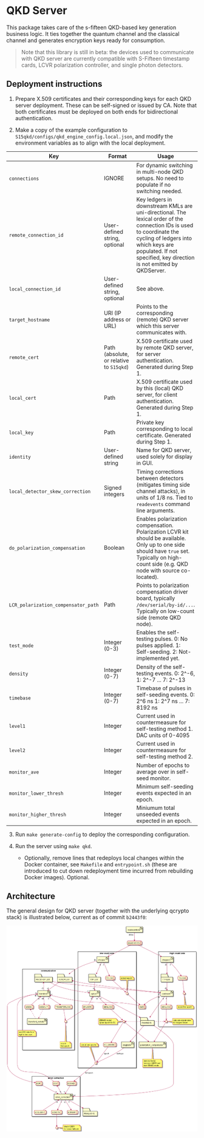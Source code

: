 # QKD Server

This package takes care of the s-fifteen QKD-based key generation business logic.
It ties together the quantum channel and the classical channel and generates encryption keys ready for consumption.

> Note that this library is still in beta: the devices used to communicate with QKD server are currently compatible with S-Fifteen timestamp cards, LCVR polarization controller, and single photon detectors.

## Deployment instructions

1. Prepare X.509 certificates and their corresponding keys for each QKD server deployment. These can be self-signed or issued by CA. Note that both certificates must be deployed on both ends for bidirectional authentication.

2. Make a copy of the example configuration to `S15qkd/configs/qkd_engine_config.local.json`, and modify the environment variables as to align with the local deployment.

| Key | Format | Usage |
|-----|--------|-------|
| `connections` | IGNORE | For dynamic switching in multi-node QKD setups. No need to populate if no switching needed. |
| `remote_connection_id` | User-defined string, optional | Key ledgers in downstream KMLs are uni-directional. The lexical order of the connection IDs is used to coordinate the cycling of ledgers into which keys are populated. If not specified, key direction is not emitted by QKDServer. |
| `local_connection_id` | User-defined string, optional | See above. |
| `target_hostname` | URI (IP address or URL) | Points to the corresponding (remote) QKD server which this server communicates with. |
| `remote_cert` | Path (absolute, or relative to `S15qkd`) | X.509 certificate used by remote QKD server, for server authentication. Generated during Step 1. |
| `local_cert` | Path | X.509 certificate used by this (local) QKD server, for client authentication. Generated during Step 1. |
| `local_key` | Path | Private key corresponding to local certificate. Generated during Step 1. |
| `identity` | User-defined string | Name for QKD server, used solely for display in GUI. |
| `local_detector_skew_correction` | Signed integers | Timing corrections between detectors (mitigates timing side channel attacks), in units of 1/8 ns. Tied to `readevents` command line arguments. |
| `do_polarization_compensation` | Boolean | Enables polarization compensation. Polarization LCVR kit should be available. Only up to one side should have `true` set. Typically on high-count side (e.g. QKD node with source co-located). |
| `LCR_polarization_compensator_path` | Path | Points to polarization compensation driver board, typically `/dev/serial/by-id/...`. Typically on low-count side (remote QKD node). |
| `test_mode` | Integer (0-3) | Enables the self-testing pulses. 0: No pulses applied. 1: Self-seeding. 2: Not-implemented yet. |
| `density` | Integer (0-7) | Density of the self-testing events. 0: 2^-6, 1: 2^-7 ... 7: 2^-13 |
| `timebase` | Integer (0-7) | Timebase of pulses in self-seeding events. 0: 2^6 ns 1: 2^7 ns ...  7: 8192 ns |
| `level1` | Integer | Current used in countermeasure for self-testing method 1. DAC units of 0-4095 |
| `level2` | Integer | Current used in countermeasure for self-testing method 2.|
| `monitor_ave` | Integer | Number of epochs to average over in self-seed  monitor. |
| `monitor_lower_thresh` | Integer | Minimum self-seeding events expected in an epoch. |
| `monitor_higher_thresh` | Integer | Miniumum total unseeded events expected in an epoch. |

3. Run `make generate-config` to deploy the corresponding configuration.

4. Run the server using `make qkd`.

   - Optionally, remove lines that redeploys local changes within the Docker container, see `Makefile` and `entrypoint.sh` (these are introduced to cut down redeployment time incurred from rebuilding Docker images). Optional.

## Architecture

The general design for QKD server (together with the underlying qcrypto stack) is illustrated below, current as of commit `b2443f0`:

![](docs/qkdserver_schematic.png)
